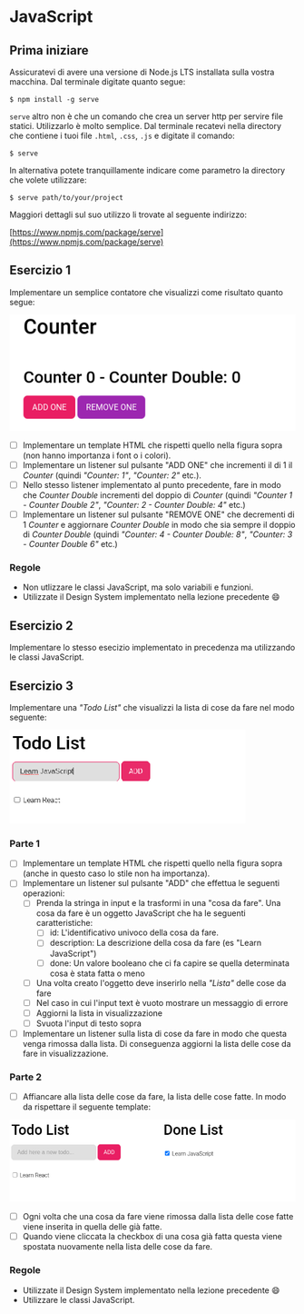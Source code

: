 # JavaScript

## Prima iniziare

Assicuratevi di avere una versione di Node.js LTS installata sulla vostra macchina. Dal terminale digitate quanto segue:

```
$ npm install -g serve
```

`serve` altro non è che un comando che crea un server http per servire file statici. Utilizzarlo è molto semplice. Dal terminale recatevi nella directory che contiene i tuoi file `.html`, `.css`, `.js` e digitate il comando:

```
$ serve
```

In alternativa potete tranquillamente indicare come parametro la directory che volete utilizzare:

```
$ serve path/to/your/project
```

Maggiori dettagli sul suo utilizzo li trovate al seguente indirizzo:

[https://www.npmjs.com/package/serve](https://www.npmjs.com/package/serve)

## Esercizio 1

Implementare un semplice contatore che visualizzi come risultato quanto segue:

![](/images/es-1.png)

- [ ] Implementare un template HTML che rispetti quello nella figura sopra (non hanno importanza i font o i colori).
- [ ] Implementare un listener sul pulsante "ADD ONE" che incrementi il di 1 il _Counter_ (quindi _"Counter: 1"_, _"Counter: 2"_ etc.).
- [ ] Nello stesso listener implementato al punto precedente, fare in modo che _Counter Double_ incrementi del doppio di _Counter_ (quindi _"Counter 1 - Counter Double 2"_, _"Counter: 2 - Counter Double: 4"_ etc.)
- [ ] Implementare un listener sul pulsante "REMOVE ONE" che decrementi di 1 _Counter_ e aggiornare _Counter Double_ in modo che sia sempre il doppio di _Counter Double_ (quindi _"Counter: 4 - Counter Double: 8"_, _"Counter: 3 - Counter Double 6"_ etc.)

### Regole

- Non utlizzare le classi JavaScript, ma solo variabili e funzioni.
- Utilizzate il Design System implementato nella lezione precedente :smile:

## Esercizio 2

Implementare lo stesso esecizio implementato in precedenza ma utilizzando le classi JavaScript.

## Esercizio 3

Implementare una _"Todo List"_ che visualizzi la lista di cose da fare nel modo seguente:

![](/images/es-2_1.png)

### Parte 1

- [ ] Implementare un template HTML che rispetti quello nella figura sopra (anche in questo caso lo stile non ha importanza).
- [ ] Implementare un listener sul pulsante "ADD" che effettua le seguenti operazioni:
  - [ ] Prenda la stringa in input e la trasformi in una "cosa da fare". Una cosa da fare è un oggetto JavaScript che ha le seguenti caratteristiche:
    - [ ] id: L'identificativo univoco della cosa da fare.
    - [ ] description: La descrizione della cosa da fare (es "Learn JavaScript")
    - [ ] done: Un valore booleano che ci fa capire se quella determinata cosa è stata fatta o meno
  - [ ] Una volta creato l'oggetto deve inserirlo nella _"Lista"_ delle cose da fare
  - [ ] Nel caso in cui l'input text è vuoto mostrare un messaggio di errore
  - [ ] Aggiorni la lista in visualizzazione
  - [ ] Svuota l'input di testo sopra
- [ ] Implementare un listener sulla lista di cose da fare in modo che questa venga rimossa dalla lista. Di conseguenza aggiorni la lista delle cose da fare in visualizzazione.

### Parte 2

- [ ] Affiancare alla lista delle cose da fare, la lista delle cose fatte. In modo da rispettare il seguente template:

![](/images/es-2_2.png)

- [ ] Ogni volta che una cosa da fare viene rimossa dalla lista delle cose fatte viene inserita in quella delle già fatte.
- [ ] Quando viene cliccata la checkbox di una cosa già fatta questa viene spostata nuovamente nella lista delle cose da fare.

### Regole

- Utilizzate il Design System implementato nella lezione precedente :smile:
- Utilizzare le classi JavaScript.